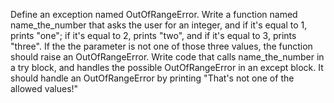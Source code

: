 Define an exception named OutOfRangeError. Write a function named name_the_number that asks the user for an integer, and if it's equal to 1, prints "one"; if it's equal to 2, prints "two", and if it's equal to 3, prints "three". If the the parameter is not one of those three values, the function should raise an OutOfRangeError. Write code that calls name_the_number in a try block, and handles the possible OutOfRangeError in an except block. It should handle an OutOfRangeError by printing "That's not one of the allowed values!"